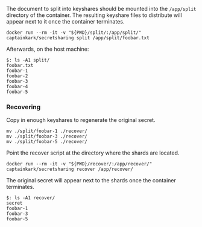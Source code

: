 The document to split into keyshares should be mounted into the `/app/split` directory of the container. The resulting keyshare files to distribute will appear next to it once the container terminates.

```
docker run --rm -it -v "${PWD}/split/:/app/split/" captainkark/secretsharing split /app/split/foobar.txt
```

Afterwards, on the host machine:

```
$: ls -A1 split/
foobar.txt
foobar-1
foobar-2
foobar-3
foobar-4
foobar-5
```

### Recovering

Copy in enough keyshares to regenerate the original secret.

```
mv ./split/foobar-1 ./recover/
mv ./split/foobar-3 ./recover/
mv ./split/foobar-5 ./recover/
```

Point the recover script at the directory where the shards are located.

```
docker run --rm -it -v "${PWD}/recover/:/app/recover/" captainkark/secretsharing recover /app/recover/
```

The original secret will appear next to the shards once the container terminates.

```
$: ls -A1 recover/
secret
foobar-1
foobar-3
foobar-5
```
